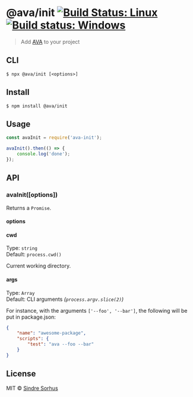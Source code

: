 # @ava/init [![Build Status: Linux](https://travis-ci.org/avajs/ava-init.svg?branch=master)](https://travis-ci.org/avajs/ava-init) [![Build status: Windows](https://ci.appveyor.com/api/projects/status/abj17qsw0j1rts7l/branch/master?svg=true)](https://ci.appveyor.com/project/ava/ava-init/branch/master)

> Add [AVA](https://ava.li) to your project


## CLI

```
$ npx @ava/init [<options>]
```


## Install

```
$ npm install @ava/init
```


## Usage

```js
const avaInit = require('ava-init');

avaInit().then(() => {
	console.log('done');
});
```


## API

### avaInit([options])

Returns a `Promise`.

#### options

#### cwd

Type: `string`<br>
Default: `process.cwd()`

Current working directory.

#### args

Type: `Array`<br>
Default: CLI arguments *(`process.argv.slice(2)`)*

For instance, with the arguments `['--foo', '--bar']`, the following will be put in package.json:

```json
{
	"name": "awesome-package",
	"scripts": {
		"test": "ava --foo --bar"
	}
}
```


## License

MIT © [Sindre Sorhus](https://sindresorhus.com)
